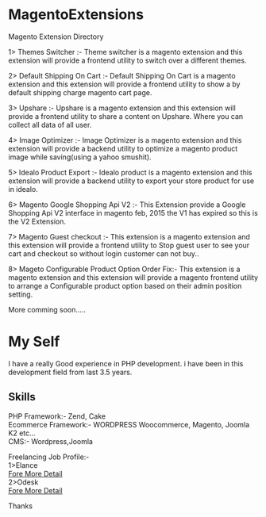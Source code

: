 MagentoExtensions
=================

Magento Extension Directory

1> Themes Switcher :- Theme switcher is a magento extension and this extension will provide a frontend utility to switch over a different themes.

2> Default Shipping On Cart :- Default Shipping On Cart is a magento extension and this extension will provide a frontend utility to show a by default shipping charge magento cart page.

3> Upshare :- Upshare is a magento extension and this extension will provide a frontend utility to share a content on Upshare. Where you can collect all data of all user.

4> Image Optimizer :- Image Optimizer is a magento extension and this extension will provide a backend utility to optimize a magento product image while saving(using a yahoo smushit).

5> Idealo Product Export :- Idealo product is a magento extension and this extension will provide a backend utility to export your store product for use in idealo.

6> Magento Google Shopping Api V2 :- This Extension provide a Google Shopping Api V2 interface in magento feb, 2015 the V1 has expired so this is the V2 Extension.

7> Magento Guest checkout :- This extension is a magento extension and this extension will provide a frontend utility to Stop guest user to see your cart and checkout so without login customer can not buy..

8> Mageto Configurable Product Option Order Fix:- This extension is a magento extension and this extension will provide a magento frontend utility to arrange a Configurable product option based on their admin position setting.

More comming soon.....


My Self
=================

I have a really Good experience in PHP development. i have been in this development field from last 3.5 years.

Skills
----------
PHP Framework:- Zend, Cake
<br/>
Ecommerce Framework:- WORDPRESS Woocommerce, Magento, Joomla K2 etc...
<br/>
CMS:- Wordpress,Joomla
<br/>

Freelancing Job Profile:-
<br/>
1>Elance
<br/>
<a href="http://mehulchaudhari.elance.com" target="_blank">Fore More Detail</a>
<br/>
2>Odesk
<br/>
<a href="https://www.odesk.com/o/profiles/users/_~0131aa29ad23bc45f1/" target="_blank">Fore More Detail</a>
<br/>

Thanks 